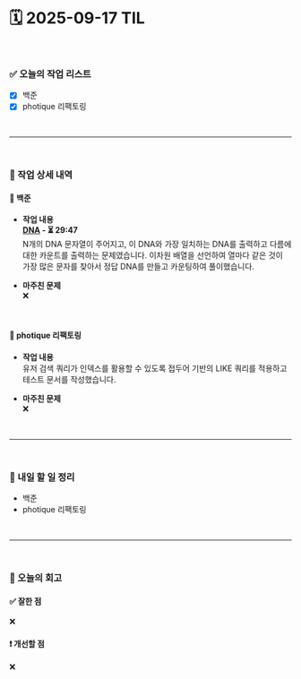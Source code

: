 # 🗓️ 2025-09-17 TIL

<br>

### ✅ 오늘의 작업 리스트  
- [x] 백준
- [x] photique 리팩토링

<br>

---

<br>

### 📌 작업 상세 내역  

#### 🔹 백준
- **작업 내용**<br>
**[DNA](https://www.acmicpc.net/problem/1969) - ⏳ 29:47**<br>
N개의 DNA 문자열이 주어지고, 이 DNA와 가장 일치하는 DNA를 출력하고 다름에 대한 카운트를 출력하는 문제였습니다. 이차원 배열을 선언하여 열마다 같은 것이 가장 많은 문자를 찾아서 정답 DNA를 만들고 카운팅하여 풀이했습니다.

- **마주친 문제**<br>
❌

<br>

#### 🔹 photique 리팩토링
- **작업 내용**<br>
유저 검색 쿼리가 인덱스를 활용할 수 있도록 접두어 기반의 LIKE 쿼리를 적용하고 테스트 문서를 작성했습니다.

- **마주친 문제**<br>
❌

<br>

---

<br>

### 🚀 내일 할 일 정리  

- 백준
- photique 리팩토링

<br>

---

<br>

### 🧐 오늘의 회고  

#### ✅ 잘한 점
❌

#### ❗ 개선할 점
❌

<br><br><br>